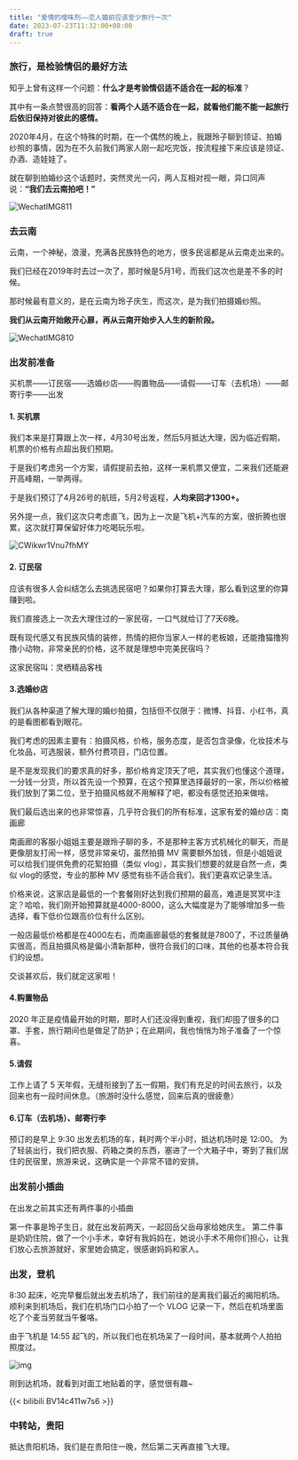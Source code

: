 ```yaml
---
title: "爱情的增味剂——恋人婚前应该至少旅行一次"
date: 2023-07-23T11:32:00+08:00
draft: true
---
```


### 旅行，是检验情侣的最好方法



知乎上曾有这样一个问题：**什么才是考验情侣适不适合在一起的标准**？

其中有一条点赞很高的回答：**看两个人适不适合在一起，就看他们能不能一起旅行后依旧保持对彼此的感情。**

2020年4月，在这个特殊的时期，在一个偶然的晚上，我跟玲子聊到领证、拍婚纱照的事情，因为在不久前我们两家人刚一起吃完饭，按流程接下来应该是领证、办酒、造娃娃了。

就在聊到拍婚纱这个话题时，突然灵光一闪，两人互相对视一眼，异口同声说：**“我们去云南拍吧！”**

![WechatIMG811](https://i.loli.net/2020/05/03/haHFmrlu5VSCq96.jpg)

### 去云南


云南，一个神秘，浪漫，充满各民族特色的地方，很多民谣都是从云南走出来的。

我们已经在2019年时去过一次了，那时候是5月1号，而我们这次也是差不多的时候。

那时候最有意义的，是在云南为玲子庆生，而这次，是为我们拍摄婚纱照。

**我们从云南开始敞开心扉，再从云南开始步入人生的新阶段。**

![WechatIMG810](https://i.loli.net/2020/05/03/AyhKcwG8jpV2zUs.jpg)

### 出发前准备

买机票——订民宿——选婚纱店——购置物品——请假——订车（去机场）——邮寄行李——出发

#### 1. 买机票

我们本来是打算跟上次一样，4月30号出发，然后5月抵达大理，因为临近假期，机票的价格有点超出我们预期。

于是我们考虑另一个方案，请假提前去拍，这样一来机票又便宜，二来我们还能避开高峰期，一举两得。

于是我们预订了4月26号的航班，5月2号返程，**人均来回才1300+。**

另外提一点，我们这次只考虑直飞，因为上一次是飞机+汽车的方案，很折腾也很累，这次就打算保留好体力吃喝玩乐啦。

![CWikwr1Vnu7fhMY](https://i.loli.net/2020/05/03/CWikwr1Vnu7fhMY.png)

#### 2. 订民宿

应该有很多人会纠结怎么去挑选民宿吧？如果你打算去大理，那么看到这里的你算赚到啦。

我们直接选上一次去大理住过的一家民宿，一口气就给订了7天6晚。

既有现代感又有民族风情的装修，热情的把你当家人一样的老板娘，还能撸猫撸狗撸小动物，非常亲民的价格，这不就是理想中完美民宿吗？

这家民宿叫：灵栖精品客栈

#### 3.选婚纱店

我们从各种渠道了解大理的婚纱拍摄，包括但不仅限于：微博、抖音、小红书，真的是看图都看到眼花。

我们考虑的因素主要有：拍摄风格，价格，服务态度，是否包含录像，化妆技术与化妆品，可选服装，额外付费项目，门店位置。

是不是发现我们的要求真的好多，那价格肯定顶天了吧，其实我们也懂这个道理，一分钱一分货，所以首先设一个预算，在这个预算里选择最好的一家，所以价格被我们放到了第二位，至于拍摄风格就不用解释了吧，都没有感觉还拍来做啥。

我们最后选出来的也非常惊喜，几乎符合我们的所有标准，这家有爱的婚纱店：南画廊

南画廊的客服小姐姐主要是跟玲子聊的多，不是那种主客方式机械化的聊天，而是更像朋友打闹一样，感觉非常亲切，虽然拍摄 MV 需要额外加钱，但是小姐姐说可以给我们提供免费的花絮拍摄（类似 vlog），其实我们想要的就是自然一点，类似 vlog的感觉，专业的那种 MV 感觉有些不适合我们，我们更喜欢记录生活。

价格来说，这家店是最低的一个套餐刚好达到我们预期的最高，难道是冥冥中注定？哈哈，我们刚开始预算就是4000-8000，这么大幅度是为了能够增加多一些选择，看下低价位跟高价位有什么区别。

一般店最低价格都是在4000左右，而南画廊最低的套餐就是7800了，不过质量确实很高，而且拍摄风格是偏小清新那种，很符合我们的口味，其他的也基本符合我们的设想。

交谈甚欢后，我们就定这家啦！

#### 4.购置物品

2020 年正是疫情最开始的时期，那时人们还没得到重视，我们却囤了很多的口罩、手套，旅行期间也是做足了防护；在此期间，我也悄悄为玲子准备了一个惊喜。

#### 5.请假

工作上请了 5 天年假，无缝衔接到了五一假期，我们有充足的时间去旅行，以及回来也有一段时间休息。（旅游时没什么感觉，回来后真的很疲惫）

#### 6.订车（去机场）、邮寄行李

预订的是早上 9:30 出发去机场的车，耗时两个半小时，抵达机场时是 12:00。
为了轻装出行，我们把衣服、药箱之类的东西，塞进了一个大箱子中，寄到了我们居住的民宿里，旅游来说，这确实是一个非常不错的安排。

### 出发前小插曲

在出发之前其实还有两件事的小插曲

第一件事是玲子生日，就在出发前两天，一起回岳父岳母家给她庆生。
第二件事是奶奶住院，做了一个小手术，幸好有我妈妈在，她说小手术不用你们担心，让我们放心去旅游就好，家里她会搞定，很感谢妈妈和家人。

### 出发，登机

8:30 起床，吃完早餐后就出发去机场了，我们前往的是离我们最近的揭阳机场。
顺利来到机场后，我们在机场门口小拍了一个 VLOG 记录一下，然后在机场里面吃了个麦当劳就当午餐咯。

由于飞机是 14:55 起飞的，所以我们也在机场呆了一段时间，基本就两个人拍拍照度过。

![img](https://s2.loli.net/2023/07/23/QwVgX25MJYtbSEG.jpg)

刚到达机场，就看到对面工地贴着的字，感觉很有趣~

{{< bilibili BV14c411w7s6 >}}

### 中转站，贵阳

抵达贵阳机场，我们是在贵阳住一晚，然后第二天再直接飞大理。
